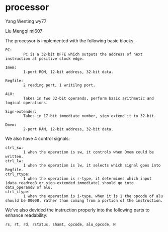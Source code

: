 # processor

Yang Wenting wy77

Liu Mengqi ml607

The processor is implemented with the following basic blocks.

    PC:
            PC is a 32-bit DFFE which outputs the address of next instruction at positive clock edge.

    Imem:
            1-port ROM, 12-bit address, 32-bit data.

    Regfile:
            2 reading port, 1 writilng port.

    ALU:
            Takes in two 32-bit operands, perform basic arithmetic and logical operations.

    Sign-extender:
            Takes in 17-bit immediate number, sign extend it to 32-bit.

    Dmem:
            2-port RAM, 12-bit address, 32-bit data.
We also have 4 control signals:

    ctrl_sw: 
            1 when the operation is sw, it controls when Dmem could be written.
    ctrl_lw: 
            1 when the operation is lw, it selects which signal goes into Regfile.
    ctrl_rtype:
            1 when the operation is r-type, it determines which input (data_readregB or sign-extended immediate) should go into data_operandB of alu.
    ctrl_itype:
            1 when the operation is i-type, when it is 1 the opcode of alu should be 00000, rather than coming from a portion of the instruction.
We've also devided the instruction properly into the following parts to enhance readability:

    rs, rt, rd, rstatus, shamt, opcode, alu_opcode, N

